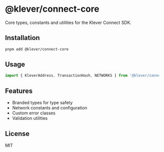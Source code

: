# @klever/connect-core

Core types, constants and utilities for the Klever Connect SDK.

## Installation

```bash
pnpm add @klever/connect-core
```

## Usage

```typescript
import { KleverAddress, TransactionHash, NETWORKS } from '@klever/connect-core'
```

## Features

- Branded types for type safety
- Network constants and configuration
- Custom error classes
- Validation utilities

## License

MIT
